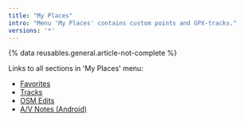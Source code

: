 ```yaml
---
title: "My Places"
intro: "Menu 'My Places' contains custom points and GPX-tracks."
versions: '*'
---
```


{% data reusables.general.article-not-complete %}

Links to all sections in 'My Places' menu:
- [Favorites](/osmand/personal/favorites)
- [Tracks](/osmand/personal/tracks)
- [OSM Edits](/osmand/personal/osmedits)
- [A/V Notes (Android)](/osmand/personal/avnotes)
